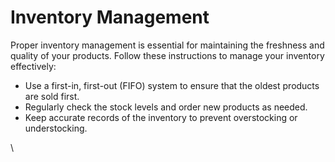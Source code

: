 # Inventory Management

Proper inventory management is essential for maintaining the freshness and quality of your products. Follow these instructions to manage your inventory effectively:

* Use a first-in, first-out (FIFO) system to ensure that the oldest products are sold first.
* Regularly check the stock levels and order new products as needed.
* Keep accurate records of the inventory to prevent overstocking or understocking.

\
